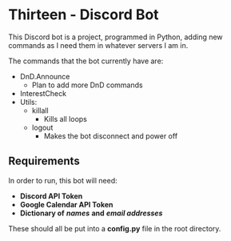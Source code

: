 # Thirteen - Discord Bot
This Discord bot is a project, programmed in Python, adding new commands as I need them in whatever servers I am in.

The commands that the bot currently have are:
- DnD.Announce
    - Plan to add more DnD commands
- InterestCheck
- Utils:
    - killall
        - Kills all loops
    - logout
        - Makes the bot disconnect and power off

## Requirements ##
In order to run, this bot will need:
- **Discord API Token**
- **Google Calendar API Token**
- **Dictionary of** ***names*** **and** ***email addresses***

These should all be put into a **config.py** file in the root directory.
